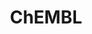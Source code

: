 ---
bigquery: https://console.cloud.google.com/bigquery?p=patents-public-data&d=ebi_chembl&page=dataset
citation: '"The ChEMBL database in 2017." Anna Gaulton, Anne Hersey, Michał Nowotka,
  A Patrícia Bento, Jon Chambers, David Mendez, Prudence Mutowo, Francis Atkinson,
  Louisa J Bellis, Elena Cibrián-Uhalte, Mark Davies, Nathan Dedman, Anneli Karlsson,
  María Paula Magariños, John P Overington, George Papadatos, Ines Smit, Andrew R
  Leach Nucleic acids Research (2017) 45 (Database Issue), D945-D954'
contributors: European Bioinformatics Institute
cost: None
description: ChEMBL Data is a manually curated database of small molecules used in
  drug discovery, including information about existing patented drugs.
documentation: 'schema: https://www.ebi.ac.uk/chembl/db_schema


  '
last_edit: 04/10/2022, 08:27:16
location: https://console.cloud.google.com/marketplace/product/google_patents_public_datasets/chembl
maintained_by: EMBL-EBI, an outstation of European Molecular Biology Laboratory
related_publications: '

  ChEMBL: towards direct deposition of bioassay data.


  Mendez D, Gaulton A, Bento AP, Chambers J, De Veij M, Félix E, Magariños MP, Mosquera
  JF, Mutowo P, Nowotka M, Gordillo-Marañón M, Hunter F, Junco L, Mugumbate G, Rodriguez-Lopez
  M, Atkinson F, Bosc N, Radoux CJ, Segura-Cabrera A, Hersey A, Leach AR.


  — Nucleic Acids Res. 2019; 47(D1):D930-D940. doi: 10.1093/nar/gky1075

  '
schema_fields:
- inorganic_flag
- cell_ontology_id
- stat
- l2
- alert_id
- usan_stem_id
- confidence_score
- ridx
- target_mapping
- metref_id
- class_type
- bao_endpoint
- withdrawn_country
- mc_target_accession
- smid
- irac_code
- oc_id
- syn_type
- qudt_units
- activity_count
- drug_substance_flag
- parent_type
- psa
- component_id
- formulation_id
- units
- assay_strain
- acd_most_bpka
- src_short_name
- target_desc
- molecular_mechanism
- accession
- title
- standard_inchi
- assay_test_type
- pathway_id
- ddd_value
- site_name
- definition
- acd_most_apka
- mecref_id
- first_page
- standard_value
- cell_description
- cell_source_tissue
- targcomp_id
- assay_category
- rtb
- publication_number
- parameter_type
- result_flag
- cpd_str_alert_id
- tbl
- mol_frac_id
- downgraded
- src_compound_id
- alert_set_id
- country
- authors
- src_description
- mol_irac_id
- withdrawn_year
- mc_target_type
- direct_interaction
- l3
- pref_name
- enzyme_name
- isoform
- src_id
- l1
- assay_class_id
- met_id
- metabolite_record_id
- mesh_id
- bto_id
- ddd_admr
- protein_class_desc
- tid_fixed
- related_tid
- ap_id
- warning_year
- last_page
- standard_text_value
- standard_relation
- ref_type
- lle
- prediction_method
- set_name
- parent_id
- dosed_ingredient
- ingredient
- selectivity_comment
- mw_freebase
- comp_go_id
- sei
- mc_tax_id
- level3_description
- efo_id
- label
- updated_on
- assay_id
- confidence
- assay_param_id
- ad_type
- warnref_id
- last_active
- molfile
- volume
- availability_type
- db_source
- ro3_pass
- atc_code
- warning_type
- annotation
- pubmed_id
- doi
- targrel_id
- ref_url
- research_stem
- topical
- uberon_id
- status
- aspect
- relation
- drugind_id
- published_units
- stem
- assay_cell_type
- mc_organism
- tissue_id
- who_name
- relationship_desc
- updated_by
- component_synonym
- num_alerts
- normal_range_min
- structure_type
- substrate_record_id
- parenteral
- doc_type
- warning_country
- standard_units
- strength
- parent_molregno
- curation_comment
- assay_tissue
- irac_class_id
- cell_name
- bao_id
- compd_id
- indref_id
- standard_inchi_key
- who_extra
- ddd_id
- relationship_type
- approval_date
- short_name
- l7
- actsm_id
- heavy_atoms
- tax_id
- entity_id
- toid
- domain_name
- source
- product_id
- cidx
- warning_class
- compound_name
- le
- delist_flag
- natural_product
- compsyn_id
- value
- met_comment
- comp_class_id
- active_molregno
- comments
- num_ro5_violations
- co_stem_id
- active_ingredient
- src_assay_id
- assay_type
- compound_key
- aromatic_rings
- domain_id
- level4
- organism
- curated_by
- helm_notation
- mesh_heading
- published_value
- doc_id
- name
- path
- ddd_units
- warning_description
- withdrawn_flag
- abstract
- version
- hbd
- disease_efficacy
- major_class
- job_id
- chirality
- qed_weighted
- drug_record_id
- ddd_comment
- l8
- parent_go_id
- cx_logd
- usan_year
- cell_source_organism
- cellosaurus_id
- mw_monoisotopic
- full_molformula
- mc_target_name
- relationship
- variant_id
- normal_range_max
- withdrawn_reason
- standard_upper_value
- protclasssyn_id
- usan_stem
- priority
- level4_description
- max_phase
- go_id
- sitecomp_id
- creation_date
- class_level
- hbd_lipinski
- indication_class
- record_id
- tid
- cx_logp
- level2
- start_position
- first_approval
- prod_pat_id
- pchembl_value
- cl_lincs_id
- usan_substem
- molsyn_id
- efo_term
- binding_site_comment
- upper_value
- full_mwt
- cell_id
- level1_description
- res_stem_id
- dosage_form
- protein_class_id
- ref_id
- pathway_key
- published_relation
- assay_source
- molecule_type
- stem_class
- cx_most_apka
- std_act_id
- trade_name
- innovator_company
- frac_code
- as_id
- target_type
- sequence
- action_type
- log_id
- cell_source_tax_id
- chebi_par_id
- first_in_class
- applicant_full_name
- therapeutic_flag
- submission_date
- route
- clo_id
- sequence_md5sum
- smarts
- mec_id
- l6
- biocomp_id
- standard_flag
- mechanism_of_action
- usan_stem_definition
- subgroup
- domain_type
- activity_id
- l5
- mechanism_comment
- hrac_class_id
- activity_comment
- predbind_id
- nda_type
- end_position
- standard_type
- hba
- synonyms
- type
- max_phase_for_ind
- l4
- chembl_id
- level2_description
- assay_subcellular_fraction
- black_box_warning
- aidx
- polymer_flag
- entity_type
- hrac_code
- frac_class_id
- drug_product_flag
- patent_id
- patent_no
- company
- patent_expire_date
- enzyme_tid
- bei
- molecular_species
- site_id
- level3
- published_type
- protein_class_synonym
- mol_atc_id
- homologue
- ass_cls_map_id
- level5
- level1
- withdrawn_class
- acd_logp
- bao_format
- uo_units
- assay_tax_id
- mutation
- mol_hrac_id
- source_domain_id
- parameter_value
- acd_logd
- component_type
- idx
- db_version
- molregno
- alogp
- patent_use_code
- assay_organism
- alert_name
- hba_lipinski
- warning_id
- oral
- caloha_id
- met_conversion
- cx_most_bpka
- text_value
- prodrug
- species_group_flag
- canonical_smiles
- num_lipinski_ro5_violations
- data_validity_comment
- description
- assay_desc
- journal
- potential_duplicate
- rgid
- orig_description
- issue
- site_residues
- previous_company
- year
- domain_description
shortname: chembl
tags:
- biotechnology
- health
- chemical
- bioinformatics
- medical
terms_of_use: CC BY-SA 3.0
title: ChEMBL
uuid: e232a192-965c-4ec9-904c-155b6dfe56c5
---